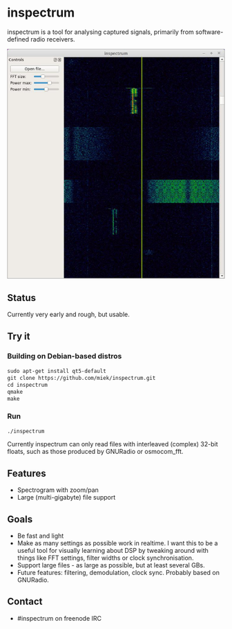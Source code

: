 # inspectrum
inspectrum is a tool for analysing captured signals, primarily from software-defined radio receivers.

![inspectrum screenshot](/screenshot.jpg)

## Status
Currently very early and rough, but usable.

## Try it
### Building on Debian-based distros

    sudo apt-get install qt5-default
    git clone https://github.com/miek/inspectrum.git
    cd inspectrum
    qmake
    make

### Run

    ./inspectrum

Currently inspectrum can only read files with interleaved (complex) 32-bit floats, such as those produced by GNURadio or osmocom_fft.

## Features
 * Spectrogram with zoom/pan
 * Large (multi-gigabyte) file support

## Goals
 * Be fast and light
 * Make as many settings as possible work in realtime. I want this to be a useful tool for visually learning about DSP by tweaking around with things like FFT settings, filter widths or clock synchronisation.
 * Support large files - as large as possible, but at least several GBs.
 * Future features: filtering, demodulation, clock sync. Probably based on GNURadio.
 
## Contact
 * #inspectrum on freenode IRC
